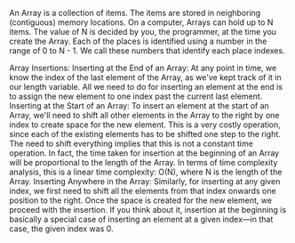 An Array is a collection of items. The items are stored in neighboring (contiguous) memory locations.
On a computer, Arrays can hold up to N items. The value of N is decided by you, the programmer, at the time you create the Array.
Each of the places is identified using a number in the range of 0 to N - 1. We call these numbers that identify each place indexes.

Array Insertions:
Inserting at the End of an Array:
At any point in time, we know the index of the last element of the Array, as we've kept track of it in our length variable. All we need to do for inserting an element at the end is to assign the new element to one index past the current last element.
Inserting at the Start of an Array:
To insert an element at the start of an Array, we'll need to shift all other elements in the Array to the right by one index to create space for the new element. This is a very costly operation, since each of the existing elements has to be shifted one step to the right. The need to shift everything implies that this is not a constant time operation. In fact, the time taken for insertion at the beginning of an Array will be proportional to the length of the Array. In terms of time complexity analysis, this is a linear time complexity: O(N), where N is the length of the Array.
Inserting Anywhere in the Array:
Similarly, for inserting at any given index, we first need to shift all the elements from that index onwards one position to the right. Once the space is created for the new element, we proceed with the insertion. If you think about it, insertion at the beginning is basically a special case of inserting an element at a given index—in that case, the given index was 0.
